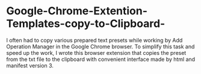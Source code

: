 # Google-Chrome-Extention-Templates-copy-to-Clipboard-
I often had to copy various prepared text presets while working by Add Operation Manager in the Google Chrome browser. To simplify this task and speed up the work, I wrote this browser extension that copies the preset from the txt file to the clipboard with convenient interface made by html and manifest version 3.
